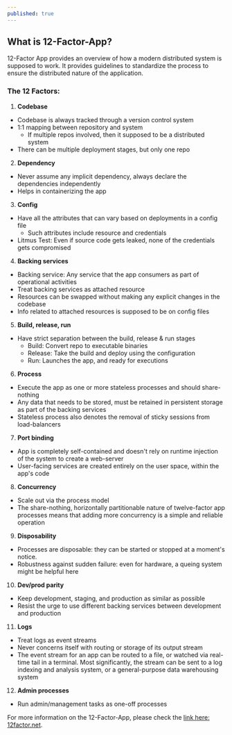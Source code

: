 ```yaml
---
published: true
---
```

## What is 12-Factor-App?

12-Factor App provides an overview of how a modern distributed system is supposed to work. It provides guidelines to standardize the process to ensure the distributed nature of the application. 


### The 12 Factors:
1. **Codebase**
- Codebase is always tracked through a version control system
- 1:1 mapping between repository and system
	- If multiple repos involved, then it supposed to be a distributed system
- There can be multiple deployment stages, but only one repo

2. **Dependency**
- Never assume any implicit dependency, always declare the dependencies independently 
- Helps in containerizing the app

3. **Config**
- Have all the attributes that can vary based on deployments in a config file
	- Such attributes include resource and credentials
- Litmus Test: Even if source code gets leaked, none of the credentials gets compromised

4. **Backing services**
- Backing service: Any service that the app consumers as part of operational activities
- Treat backing services as attached resource
- Resources can be swapped without making any explicit changes in the codebase
- Info related to attached resources is supposed to be on config files

5. **Build, release, run**
- Have strict separation between the build, release & run stages
	- Build: Convert repo to executable binaries 
    - Release: Take the build and deploy using the configuration
    - Run: Launches the app, and ready for executions
 
6. **Process**
- Execute the app as one or more stateless processes and should share-nothing
- Any data that needs to be stored, must be retained in persistent storage as part of the backing services
- Stateless process also denotes the removal of sticky sessions from load-balancers

7. **Port binding**
- App is completely self-contained and doesn't rely on runtime injection of the system to create a web-server
- User-facing services are created entirely on the user space, within the app's code

8. **Concurrency**
- Scale out via the process model
- The share-nothing, horizontally partitionable nature of twelve-factor app processes means that adding more concurrency is a simple and reliable operation

9. **Disposability**
- Processes are disposable: they can be started or stopped at a moment's notice.
- Robustness against sudden failure: even for hardware, a queing system might be helpful here

10. **Dev/prod parity**
- Keep development, staging, and production as similar as possible
- Resist the urge to use different backing services between development and production

11. **Logs**
- Treat logs as event streams
- Never concerns itself with routing or storage of its output stream
- The event stream for an app can be routed to a file, or watched via real-time tail in a terminal. Most significantly, the stream can be sent to a log indexing and analysis system, or a general-purpose data warehousing system

12. **Admin processes**
- Run admin/management tasks as one-off processes




For more information on the 12-Factor-App, please check the [link here: 12factor.net](https://12factor.net/).
